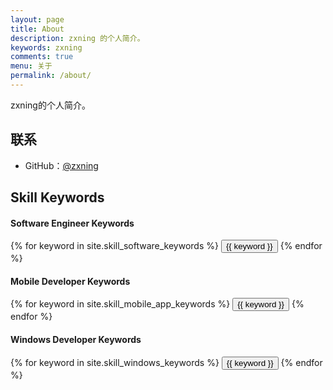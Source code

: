 ```yaml
---
layout: page
title: About
description: zxning 的个人简介。
keywords: zxning
comments: true
menu: 关于
permalink: /about/
---
```


zxning的个人简介。

## 联系

* GitHub：[@zxning](https://github.com/zxning)

## Skill Keywords

#### Software Engineer Keywords
<div class="btn-inline">
    {% for keyword in site.skill_software_keywords %}
    <button class="btn btn-outline" type="button">{{ keyword }}</button>
    {% endfor %}
</div>

#### Mobile Developer Keywords
<div class="btn-inline">
    {% for keyword in site.skill_mobile_app_keywords %}
    <button class="btn btn-outline" type="button">{{ keyword }}</button>
    {% endfor %}
</div>

#### Windows Developer Keywords
<div class="btn-inline">
    {% for keyword in site.skill_windows_keywords %}
    <button class="btn btn-outline" type="button">{{ keyword }}</button>
    {% endfor %}
</div>
